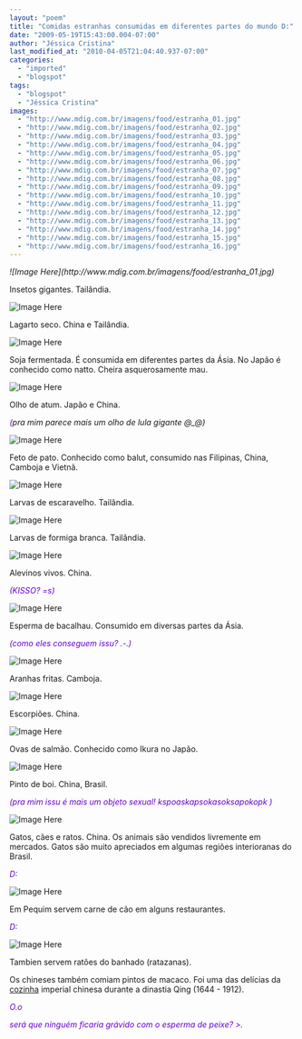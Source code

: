 ```yaml
---
layout: "poem"
title: "Comidas estranhas consumidas em diferentes partes do mundo D:"
date: "2009-05-19T15:43:00.004-07:00"
author: "Jéssica Cristina"
last_modified_at: "2010-04-05T21:04:40.937-07:00"
categories:
  - "imported"
  - "blogspot"
tags:
  - "blogspot"
  - "Jéssica Cristina"
images:
  - "http://www.mdig.com.br/imagens/food/estranha_01.jpg"
  - "http://www.mdig.com.br/imagens/food/estranha_02.jpg"
  - "http://www.mdig.com.br/imagens/food/estranha_03.jpg"
  - "http://www.mdig.com.br/imagens/food/estranha_04.jpg"
  - "http://www.mdig.com.br/imagens/food/estranha_05.jpg"
  - "http://www.mdig.com.br/imagens/food/estranha_06.jpg"
  - "http://www.mdig.com.br/imagens/food/estranha_07.jpg"
  - "http://www.mdig.com.br/imagens/food/estranha_08.jpg"
  - "http://www.mdig.com.br/imagens/food/estranha_09.jpg"
  - "http://www.mdig.com.br/imagens/food/estranha_10.jpg"
  - "http://www.mdig.com.br/imagens/food/estranha_11.jpg"
  - "http://www.mdig.com.br/imagens/food/estranha_12.jpg"
  - "http://www.mdig.com.br/imagens/food/estranha_13.jpg"
  - "http://www.mdig.com.br/imagens/food/estranha_14.jpg"
  - "http://www.mdig.com.br/imagens/food/estranha_15.jpg"
  - "http://www.mdig.com.br/imagens/food/estranha_16.jpg"
---
```


<p style="font-style: italic;" align="justify">![Image Here](http://www.mdig.com.br/imagens/food/estranha_01.jpg)

Insetos gigantes. Tailândia.

![Image Here](http://www.mdig.com.br/imagens/food/estranha_02.jpg)

Lagarto seco. China e Tailândia.

![Image Here](http://www.mdig.com.br/imagens/food/estranha_03.jpg)

Soja fermentada. É consumida em diferentes partes da Ásia. No Japão é conhecido como natto. Cheira asquerosamente mau.

![Image Here](http://www.mdig.com.br/imagens/food/estranha_04.jpg)

Olho de atum. Japão e China.</p><p style="font-style: italic;" align="justify"><span style="color: rgb(102, 0, 204);">(</span><span style="font-style: italic;">pra mim parece mais um olho de lula gigante @_@)

![Image Here](http://www.mdig.com.br/imagens/food/estranha_05.jpg)

Feto de pato. Conhecido como balut, consumido nas Filipinas, China, Camboja e Vietnã.

![Image Here](http://www.mdig.com.br/imagens/food/estranha_06.jpg)

Larvas de escaravelho. Tailândia.

![Image Here](http://www.mdig.com.br/imagens/food/estranha_07.jpg)

Larvas de formiga branca. Tailândia.

![Image Here](http://www.mdig.com.br/imagens/food/estranha_08.jpg)

Alevinos vivos. China.</p><p style="font-style: italic;" align="justify"></span><span style="color: rgb(102, 0, 204);">(KISSO? =s)

![Image Here](http://www.mdig.com.br/imagens/food/estranha_09.jpg)

Esperma de bacalhau. Consumido em diversas partes da Ásia.</p><p style="font-style: italic;" align="justify"></span><span style="color: rgb(102, 0, 204);">(como eles conseguem issu? .-.)

![Image Here](http://www.mdig.com.br/imagens/food/estranha_10.jpg)

Aranhas fritas. Camboja.

![Image Here](http://www.mdig.com.br/imagens/food/estranha_11.jpg)

Escorpiões. China.

![Image Here](http://www.mdig.com.br/imagens/food/estranha_12.jpg)

Ovas de salmão. Conhecido como Ikura no Japão.

![Image Here](http://www.mdig.com.br/imagens/food/estranha_13.jpg)

Pinto de boi. China, Brasil.</p><p style="font-style: italic;" align="justify"></span><span style="color: rgb(102, 0, 204);">(pra mim issu é mais um objeto sexual! kspoaskapsokasoksapokopk )

![Image Here](http://www.mdig.com.br/imagens/food/estranha_14.jpg)

Gatos, cães e ratos. China. Os animais são vendidos livremente em mercados. Gatos são muito apreciados em algumas regiões interioranas do Brasil.</p><p style="font-style: italic;" align="justify"></span><span style="color: rgb(102, 0, 204);">D:

![Image Here](http://www.mdig.com.br/imagens/food/estranha_15.jpg)

Em Pequim servem carne de cão em alguns restaurantes.</p><p style="font-style: italic;" align="justify"></span><span style="color: rgb(102, 0, 204);">D:

![Image Here](http://www.mdig.com.br/imagens/food/estranha_16.jpg)

Tambien servem ratões do banhado (ratazanas).

Os chineses também comiam pintos de macaco. Foi uma das delícias da  [cozinha](http://www.mdig.com.br/index.php?itemid=4879#) imperial chinesa durante a dinastia Qing (1644 - 1912).</p><p style="font-style: italic;" align="justify"></span><span style="color: rgb(102, 0, 204);">O.o</p><p style="font-style: italic;" align="justify"></span><span style="color: rgb(102, 0, 204);">será que ninguém ficaria grávido com o esperma de peixe? >.

</span></p>